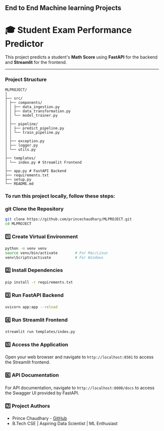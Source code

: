 ## End to End Machine learning Projects
# 🎓 Student Exam Performance Predictor

This project predicts a student's **Math Score** using **FastAPI** for the backend and **Streamlit** for the frontend.

---



### Project Structure

```
MLPROJECT/
│
├── src/
│ ├── components/
│ │ ├── data_ingestion.py
│ │ ├── data_transformation.py
│ │ └── model_trainer.py
│ │
│ ├── pipeline/
│ │ ├── predict_pipeline.py
│ │ └── train_pipeline.py
│ │
│ ├── exception.py
│ ├── logger.py
│ └── utils.py
│
├── templates/
│ └── index.py # Streamlit Frontend
│
├── app.py # FastAPI Backend
├── requirements.txt
├── setup.py
└── README.md
```

### To run this project locally, follow these steps:

### git Clone the Repository
```bash
git clone https://github.com/princechaudhary/MLPROJECT.git
cd MLPROJECT
```


### 1️⃣ Create Virtual Environment
```bash
python -m venv venv
source venv/bin/activate        # For Mac/Linux
venv\Scripts\activate           # For Windows


```
### 2️⃣ Install Dependencies
```bash
pip install -r requirements.txt
``` 

### 3️⃣ Run FastAPI Backend
```bash
uvicorn app:app --reload
``` 

### 4️⃣ Run Streamlit Frontend
```bash
streamlit run templates/index.py
``` 

### 5️⃣ Access the Application
Open your web browser and navigate to `http://localhost:8501` to access the Streamlit frontend. 

### 6️⃣ API Documentation
For API documentation, navigate to `http://localhost:8000/docs` to access the Swagger UI provided by FastAPI.   

### 7️⃣ Project Authors
- Prince Chaudhary - [GitHub](https://github.com/princechaudhary)
- B.Tech CSE | Aspiring Data Scientist | ML Enthusiast
